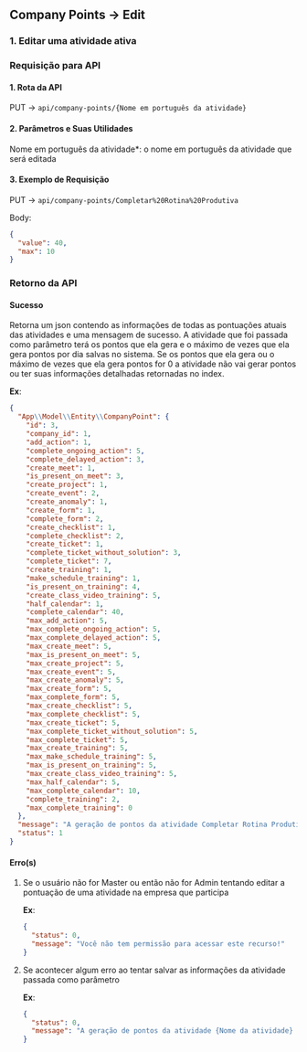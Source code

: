 ## Company Points -> Edit

### 1. Editar uma atividade ativa

### Requisição para API

#### 1. Rota da API

PUT -> `api/company-points/{Nome em português da atividade}`

#### 2. Parâmetros e Suas Utilidades

Nome em português da atividade\*: o nome em português da atividade que será editada

#### 3. Exemplo de Requisição

PUT -> `api/company-points/Completar%20Rotina%20Produtiva`

Body:

```json
{
  "value": 40,
  "max": 10
}
```

### Retorno da API

#### Sucesso

Retorna um json contendo as informações de todas as pontuações atuais das atividades e uma mensagem de sucesso. A atividade que foi passada como parâmetro terá os pontos que ela gera e o máximo de vezes que ela gera pontos por dia salvas no sistema. Se os pontos que ela gera ou o máximo de vezes que ela gera pontos for 0 a atividade não vai gerar pontos ou ter suas informações detalhadas retornadas no index.

**Ex**:

```json
{
  "App\\Model\\Entity\\CompanyPoint": {
    "id": 3,
    "company_id": 1,
    "add_action": 1,
    "complete_ongoing_action": 5,
    "complete_delayed_action": 3,
    "create_meet": 1,
    "is_present_on_meet": 3,
    "create_project": 1,
    "create_event": 2,
    "create_anomaly": 1,
    "create_form": 1,
    "complete_form": 2,
    "create_checklist": 1,
    "complete_checklist": 2,
    "create_ticket": 1,
    "complete_ticket_without_solution": 3,
    "complete_ticket": 7,
    "create_training": 1,
    "make_schedule_training": 1,
    "is_present_on_training": 4,
    "create_class_video_training": 5,
    "half_calendar": 1,
    "complete_calendar": 40,
    "max_add_action": 5,
    "max_complete_ongoing_action": 5,
    "max_complete_delayed_action": 5,
    "max_create_meet": 5,
    "max_is_present_on_meet": 5,
    "max_create_project": 5,
    "max_create_event": 5,
    "max_create_anomaly": 5,
    "max_create_form": 5,
    "max_complete_form": 5,
    "max_create_checklist": 5,
    "max_complete_checklist": 5,
    "max_create_ticket": 5,
    "max_complete_ticket_without_solution": 5,
    "max_complete_ticket": 5,
    "max_create_training": 5,
    "max_make_schedule_training": 5,
    "max_is_present_on_training": 5,
    "max_create_class_video_training": 5,
    "max_half_calendar": 5,
    "max_complete_calendar": 10,
    "complete_training": 2,
    "max_complete_training": 0
  },
  "message": "A geração de pontos da atividade Completar Rotina Produtiva foi editada com sucesso.",
  "status": 1
}
```

#### Erro(s)

1.  Se o usuário não for Master ou então não for Admin tentando editar a pontuação de uma atividade na empresa que participa

    **Ex**:

    ```json
    {
      "status": 0,
      "message": "Você não tem permissão para acessar este recurso!"
    }
    ```

2.  Se acontecer algum erro ao tentar salvar as informações da atividade passada como parâmetro

    **Ex**:

    ```json
    {
      "status": 0,
      "message": "A geração de pontos da atividade {Nome da atividade} não pôde ser editada. Por favor, tente novamente."
    }
    ```
